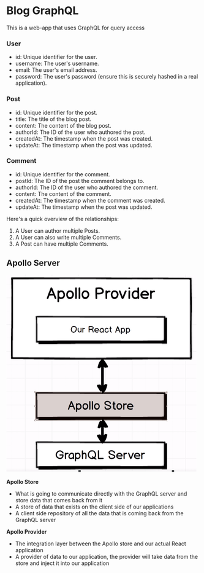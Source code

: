# Blog GraphQL
This is a web-app that uses GraphQL for query access

### User
- id: Unique identifier for the user.
- username: The user's username.
- email: The user's email address.
- password: The user's password (ensure this is securely hashed in a real application).

### Post
- id: Unique identifier for the post.
- title: The title of the blog post.
- content: The content of the blog post.
- authorId: The ID of the user who authored the post.
- createdAt: The timestamp when the post was created.
- updateAt: The timestamp when the post was updated.

### Comment
- id: Unique identifier for the comment.
- postId: The ID of the post the comment belongs to.
- authorId: The ID of the user who authored the comment.
- content: The content of the comment.
- createdAt: The timestamp when the comment was created.
- updateAt: The timestamp when the post was updated.

Here's a quick overview of the relationships:
1. A User can author multiple Posts.
2. A User can also write multiple Comments.
3. A Post can have multiple Comments.

## Apollo Server
![](screenshots/apollo_server.png)

**Apollo Store**
- What is going to communicate directly with the GraphQL server and store data that comes back from it
- A store of data that exists on the client side of our applications
- A client side repository of all the data that is coming back from the GraphQL server

**Apollo Provider**
- The integration layer between the Apollo store and our actual React application
- A provider of data to our application, the provider will take data from the store and inject it into our application